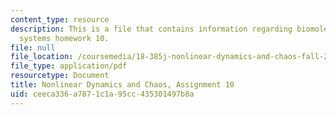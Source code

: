 ```yaml
---
content_type: resource
description: This is a file that contains information regarding biomolecular feedback
  systems homework 10.
file: null
file_location: /coursemedia/18-385j-nonlinear-dynamics-and-chaos-fall-2014/ceeca336a7871c1a95cc435301497b8a_MIT18_385JF14_Pset10.pdf
file_type: application/pdf
resourcetype: Document
title: Nonlinear Dynamics and Chaos, Assignment 10
uid: ceeca336-a787-1c1a-95cc-435301497b8a
---
```

